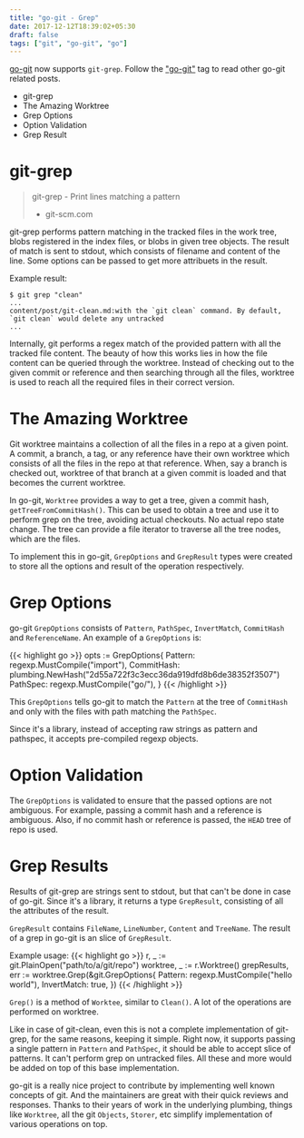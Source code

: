 ```yaml
---
title: "go-git - Grep"
date: 2017-12-12T18:39:02+05:30
draft: false
tags: ["git", "go-git", "go"]
---
```


[go-git](https://github.com/src-d/go-git) now supports `git-grep`. Follow the
["go-git"](/tags/go-git/) tag to read other go-git related posts.

- git-grep
- The Amazing Worktree
- Grep Options
- Option Validation
- Grep Result

# git-grep

> git-grep - Print lines matching a pattern
>
> - git-scm.com

git-grep performs pattern matching in the tracked files in the work tree, blobs
registered in the index files, or blobs in given tree objects. The result of
match is sent to stdout, which consists of filename and content of
the line. Some options can be passed to get more attribuets in the result.

Example result:
```
$ git grep "clean"
...
content/post/git-clean.md:with the `git clean` command. By default, `git clean` would delete any untracked
...
```

Internally, git performs a regex match of the provided pattern with all the
tracked file content. The beauty of how this works lies in how the file content
can be queried through the worktree. Instead of checking out to the given commit
or reference and then searching through all the files, worktree is used to
reach all the required files in their correct version.


# The Amazing Worktree

Git worktree maintains a collection of all the files in a repo at a given point.
A commit, a branch, a tag, or any reference have their own worktree which
consists of all the files in the repo at that reference. When, say a branch is 
checked out, worktree of that branch at a given commit is loaded and
that becomes the current worktree.

In go-git, `Worktree` provides a way to get a tree, given a commit hash,
`getTreeFromCommitHash()`. This can be used to obtain a tree and use it to
perform grep on the tree, avoiding actual checkouts. No actual repo state change.
The tree can provide a file iterator to traverse all the tree nodes, which are
the files.

To implement this in go-git, `GrepOptions` and `GrepResult` types were created
to store all the options and result of the operation respectively.


# Grep Options

go-git `GrepOptions` consists of `Pattern`, `PathSpec`, `InvertMatch`,
`CommitHash` and `ReferenceName`. An example of a `GrepOptions` is:

{{< highlight go >}}
opts := GrepOptions{
	Pattern:    regexp.MustCompile("import"),
    CommitHash: plumbing.NewHash("2d55a722f3c3ecc36da919dfd8b6de38352f3507")
	PathSpec:   regexp.MustCompile("go/"),
}
{{< /highlight >}}

This `GrepOptions` tells go-git to match the `Pattern` at the tree of
`CommitHash` and only with the files with path matching the `PathSpec`.

Since it's a library, instead of accepting raw strings as pattern and pathspec,
it accepts pre-compiled regexp objects.


# Option Validation

The `GrepOptions` is validated to ensure that the passed options are not
ambiguous. For example, passing a commit hash and a reference is ambiguous.
Also, if no commit hash or reference is passed, the `HEAD` tree of repo is used.


# Grep Results

Results of git-grep are strings sent to stdout, but that can't be done in case
of go-git. Since it's a library, it returns a type `GrepResult`, consisting of
all the attributes of the result.

`GrepResult` contains `FileName`, `LineNumber`, `Content` and `TreeName`. The
result of a grep in go-git is an slice of `GrepResult`.

Example usage:
{{< highlight go >}}
r, _ := git.PlainOpen("path/to/a/git/repo")
worktree, _ := r.Worktree()
grepResults, err := worktree.Grep(&git.GrepOptions{
    Pattern: regexp.MustCompile("hello world"),
    InvertMatch: true,
})
{{< /highlight >}}

`Grep()` is a method of `Worktee`, similar to `Clean()`. A lot of the operations
are performed on worktree.

Like in case of git-clean, even this is not a complete implementation of
git-grep, for the same reasons, keeping it simple. Right now, it supports passing
a single pattern in `Pattern` and `PathSpec`, it should be able to accept slice
of patterns. It can't perform grep on untracked files. All these and more would
be added on top of this base implementation.

go-git is a really nice project to contribute by implementing well known
concepts of git. And the maintainers are great with their quick reviews and
responses. Thanks to their years of work in the underlying plumbing, things like
`Worktree`, all the git `Objects`, `Storer`, etc simplify implementation of
various operations on top.
